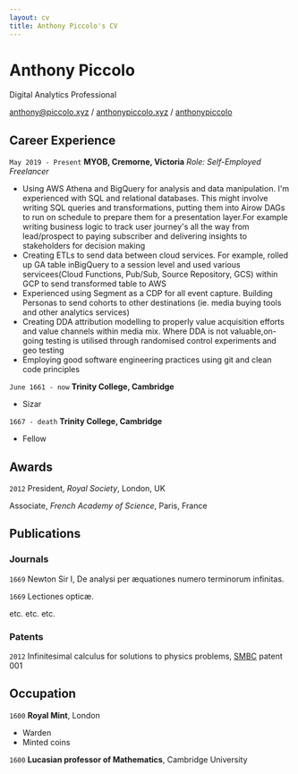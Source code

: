 ```yaml
---
layout: cv
title: Anthony Piccolo's CV
---
```

# Anthony Piccolo
Digital Analytics Professional

<div id="webaddress">
<i class="fas fa-at"></i> <a href="anthony@piccolo.xyz">anthony@piccolo.xyz</a> /
<i class="fas fa-globe-americas"></i> <a href="https://anthonypiccolo.xyz" target="_blank">anthonypiccolo.xyz</a> /
<i class="fab fa-github-alt"></i> <a href="https://github.com/anthonypiccolo" target="_blank">anthonypiccolo</a>
</div>

## Career Experience

`May 2019 - Present`
__MYOB, Cremorne, Victoria__
*Role: Self-Employed Freelancer*

- Using AWS Athena and BigQuery for analysis and data manipulation. I'm experienced with SQL and relational databases. This might involve writing SQL queries and transformations, putting them into Airow DAGs to run on schedule to prepare them for a presentation layer.For example writing business logic to track user journey's all the way from lead/prospect to paying subscriber and delivering insights to stakeholders for decision making
- Creating ETLs to send data between cloud services. For example, rolled up GA table inBigQuery to a session level and used various servicees(Cloud Functions, Pub/Sub, Source Repository, GCS) within GCP to send transformed table to AWS
- Experienced using Segment as a CDP for all event capture. Building Personas to send cohorts to other destinations (ie. media buying tools and other analytics services)
- Creating DDA attribution modelling to properly value acquisition efforts and value channels within media mix. Where DDA is not valuable,on-going testing is utilised through randomised control experiments and geo testing
- Employing good software engineering practices using git and clean code principles

`June 1661 - now`
__Trinity College, Cambridge__

- Sizar

`1667 - death`
__Trinity College, Cambridge__

- Fellow



## Awards

`2012`
President, *Royal Society*, London, UK

Associate, *French Academy of Science*, Paris, France



## Publications

<!-- A list is also available [online](http://scholar.google.co.uk/citations?user=LTOTl0YAAAAJ) -->

### Journals

`1669`
Newton Sir I, De analysi per æquationes numero terminorum infinitas. 

`1669`
Lectiones opticæ.

etc. etc. etc.

### Patents

`2012`
Infinitesimal calculus for solutions to physics problems, [SMBC](http://www.techdirt.com/articles/20121011/09312820678/if-patents-had-been-around-time-newton.shtml) patent 001


## Occupation

`1600`
__Royal Mint__, London

- Warden
- Minted coins

`1600`
__Lucasian professor of Mathematics__, Cambridge University



<!-- ### Footer

Last updated: May 2013 -->


